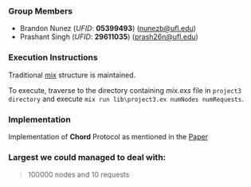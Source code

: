 ### Group Members
- Brandon Nunez (_UFID_: **05399493**) ([nunezb@ufl.edu](mailto:nunezb@ufl.edu))
- Prashant Singh (_UFID_: **29611035**) ([prash26n@ufl.edu](mailto:prash26n@ufl.edu))

### Execution Instructions
Traditional [mix](https://elixir-lang.org/getting-started/mix-otp/introduction-to-mix.html) structure is maintained. 

To execute, traverse to the directory containing _mix.exs_ file in `project3 directory` and execute `mix run lib\project3.ex numNodes numRequests`.


### Implementation
Implementation of **Chord** Protocol as mentioned in the [Paper](https://pdos.csail.mit.edu/papers/ton:chord/paper-ton.pdf)

### Largest we could managed to deal with:
> 100000 nodes and 10 requests

